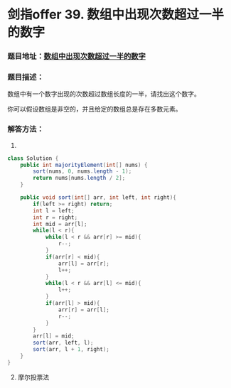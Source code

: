 # 剑指offer 39. 数组中出现次数超过一半的数字



### 题目地址：[数组中出现次数超过一半的数字](https://leetcode-cn.com/problems/shu-zu-zhong-chu-xian-ci-shu-chao-guo-yi-ban-de-shu-zi-lcof/)



### 题目描述：

数组中有一个数字出现的次数超过数组长度的一半，请找出这个数字。

你可以假设数组是非空的，并且给定的数组总是存在多数元素。



### 解答方法：

1. 

```java
class Solution {
    public int majorityElement(int[] nums) {
        sort(nums, 0, nums.length - 1);
        return nums[nums.length / 2];
    }

    public void sort(int[] arr, int left, int right){
        if(left >= right) return;
        int l = left;
        int r = right;
        int mid = arr[l];
        while(l < r){
            while(l < r && arr[r] >= mid){
                r--;
            }
            if(arr[r] < mid){
                arr[l] = arr[r];
                l++;
            }
            while(l < r && arr[l] <= mid){
                l++;
            }
            if(arr[l] > mid){
                arr[r] = arr[l];
                r--;
            }
        }
        arr[l] = mid;
        sort(arr, left, l);
        sort(arr, l + 1, right);
    }
}
```



2. 摩尔投票法
